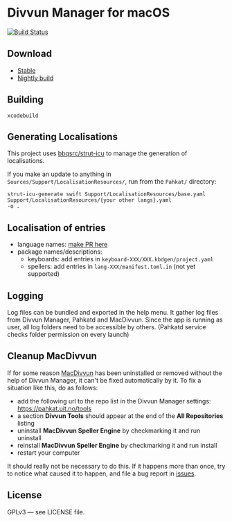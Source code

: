 # Divvun Manager for macOS

[![Build Status](https://github.com/divvun/divvun-installer-macos/workflows/CI/badge.svg)](https://github.com/divvun/divvun-installer-macos/actions)

## Download

- [Stable](https://pahkat.uit.no/divvun-installer/download/divvun-installer?platform=macos)
- [Nightly build](https://pahkat.uit.no/divvun-installer/download/divvun-installer?channel=nightly&platform=macos)

## Building

`xcodebuild`

## Generating Localisations

This project uses [bbqsrc/strut-icu](https://github.com/bbqsrc/strut-icu) to manage the generation of localisations.

If you make an update to anything in `Sources/Support/LocalisationResources/`, run from the `Pahkat/` directory:

```
strut-icu-generate swift Support/LocalisationResources/base.yaml Support/LocalisationResources/{your other langs}.yaml
-o .
```

## Localisation of entries

- language names: [make PR here](https://github.com/bbqsrc/iso639-databases)
- package names/descriptions:
    - keyboards: add entries in `keyboard-XXX/XXX.kbdgen/project.yaml`
    - spellers: add entries in `lang-XXX/manifest.toml.in` (not yet supported)

## Logging
Log files can be bundled and exported in the help menu. It gather log files from Divvun Manager, Pahkatd and MacDivvun.
Since the app is running as user, all log folders need to be accessible by others. (Pahkatd service checks folder permission on every launch)

## Cleanup MacDivvun

If for some reason [MacDivvun](https://github.com/divvun/macdivvun-service) has been uninstalled or
removed without the help of Divvun Manager, it can't be fixed automatically by it.
To fix a situation like this, do as follows:

- add the following url to the repo list in the Divvun Manager settings: <https://pahkat.uit.no/tools>
- a section **Divvun Tools** should appear at the end of the **All Repositories** listing
- uninstall **MacDivvun Speller Engine** by checkmarking it and run uninstall
- reinstall **MacDivvun Speller Engine** by checkmarking it and run install
- restart your computer

It should really not be necessary to do this. If it happens more than once, try to notice what caused it to happen, and file a bug report in [issues](/divvun-manager-macos/issues).

## License

GPLv3 — see LICENSE file.
